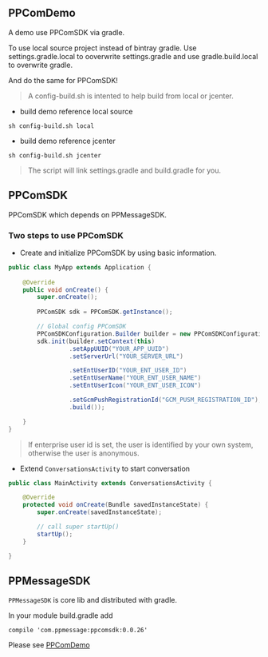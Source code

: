 ## PPComDemo 

A demo use PPComSDK via gradle.

To use local source project instead of bintray gradle. Use settings.gradle.local to ooverwrite settings.gradle and use gradle.build.local to overwrite gradle.

And do the same for PPComSDK!

> A config-build.sh is intented to help build from local or jcenter.

- build demo reference local source

```
sh config-build.sh local
```

- build demo reference jcenter

```
sh config-build.sh jcenter
```

> The script will link settings.gradle and build.gradle for you.

## PPComSDK

PPComSDK which depends on PPMessageSDK.

### Two steps to use PPComSDK

- Create and initialize PPComSDK by using basic information.

```java
public class MyApp extends Application {
    
    @Override
    public void onCreate() {
        super.onCreate();
        
        PPComSDK sdk = PPComSDK.getInstance();

        // Global config PPComSDK
        PPComSDKConfiguration.Builder builder = new PPComSDKConfiguration.Builder();
        sdk.init(builder.setContext(this)
                 .setAppUUID("YOUR_APP_UUID")
                 .setServerUrl("YOUR_SERVER_URL")

                 .setEntUserID("YOUR_ENT_USER_ID")
                 .setEntUserName("YOUR_ENT_USER_NAME")
                 .setEntUserIcon("YOUR_ENT_USER_ICON")     

                 .setGcmPushRegistrationId("GCM_PUSM_REGISTRATION_ID");                 
                 .build());

    }
}
```

> If enterprise user id is set, the user is identified by your own system, otherwise the user is anonymous.

- Extend `ConversationsActivity` to start conversation


```java
public class MainActivity extends ConversationsActivity {

    @Override
    protected void onCreate(Bundle savedInstanceState) {
        super.onCreate(savedInstanceState);

        // call super startUp()
        startUp();
    }

}

```

## PPMessageSDK

`PPMessageSDK` is core lib and distributed with gradle.

In your module build.gradle add

```
compile 'com.ppmessage:ppcomsdk:0.0.26'
```

Please see [PPComDemo](PPComDemo/app/build.gradle.jcenter)
